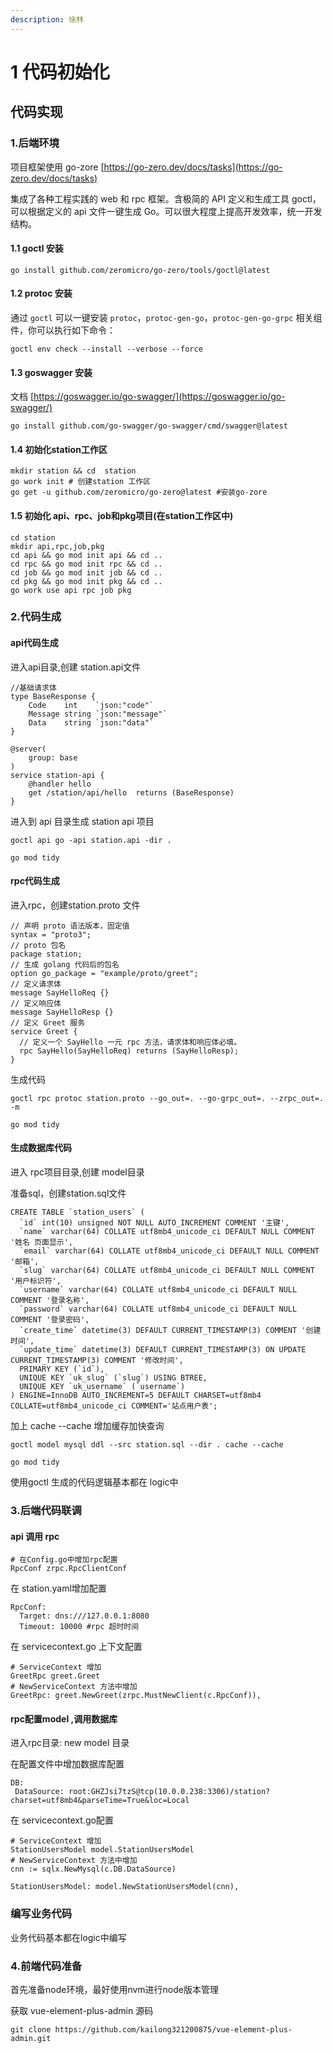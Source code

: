 ```yaml
---
description: 徐林
---
```


# 1️ 代码初始化

## 代码实现

### 1.后端环境

项目框架使用 go-zore [https://go-zero.dev/docs/tasks](https://go-zero.dev/docs/tasks)

集成了各种工程实践的 web 和 rpc 框架。含极简的 API 定义和生成工具 goctl，可以根据定义的 api 文件一键生成 Go。可以很大程度上提高开发效率，统一开发结构。

#### 1.1 goctl 安装

```
go install github.com/zeromicro/go-zero/tools/goctl@latest
```

#### 1.2 protoc 安装

通过 `goctl` 可以一键安装 `protoc`，`protoc-gen-go`，`protoc-gen-go-grpc` 相关组件，你可以执行如下命令：

```
goctl env check --install --verbose --force
```

#### 1.3 goswagger 安装

文档 [https://goswagger.io/go-swagger/](https://goswagger.io/go-swagger/)

```
go install github.com/go-swagger/go-swagger/cmd/swagger@latest
```

#### 1.4 初始化station工作区

```
mkdir station && cd  station
go work init # 创建station 工作区
go get -u github.com/zeromicro/go-zero@latest #安装go-zore
```

#### 1.5 初始化 api、rpc、job和pkg项目(在station工作区中)

```
cd station
mkdir api,rpc,job,pkg
cd api && go mod init api && cd ..
cd rpc && go mod init rpc && cd ..
cd job && go mod init job && cd ..
cd pkg && go mod init pkg && cd ..
go work use api rpc job pkg
```

### 2.代码生成

#### api代码生成

进入api目录,创建 station.api文件

```
//基础请求体
type BaseResponse {
    Code    int    `json:"code"`
    Message string `json:"message"`
    Data    string `json:"data"`
}
​
@server(
    group: base
)
service station-api {
    @handler hello
    get /station/api/hello  returns (BaseResponse)
}
```

进入到 api 目录生成 station api 项目

```
goctl api go -api station.api -dir .
​
go mod tidy 
```

#### rpc代码生成

进入rpc，创建station.proto 文件

```
// 声明 proto 语法版本，固定值
syntax = "proto3";
// proto 包名
package station;
// 生成 golang 代码后的包名
option go_package = "example/proto/greet";
// 定义请求体
message SayHelloReq {}
// 定义响应体
message SayHelloResp {}
// 定义 Greet 服务
service Greet {
  // 定义一个 SayHello 一元 rpc 方法，请求体和响应体必填。
  rpc SayHello(SayHelloReq) returns (SayHelloResp);
}
```

生成代码

```
goctl rpc protoc station.proto --go_out=. --go-grpc_out=. --zrpc_out=. -m
​
go mod tidy 
```

#### 生成数据库代码

进入 rpc项目目录,创建 model目录

准备sql，创建station.sql文件

```
CREATE TABLE `station_users` (
  `id` int(10) unsigned NOT NULL AUTO_INCREMENT COMMENT '主键',
  `name` varchar(64) COLLATE utf8mb4_unicode_ci DEFAULT NULL COMMENT '姓名 页面显示',
  `email` varchar(64) COLLATE utf8mb4_unicode_ci DEFAULT NULL COMMENT '邮箱',
  `slug` varchar(64) COLLATE utf8mb4_unicode_ci DEFAULT NULL COMMENT '用户标识符',
  `username` varchar(64) COLLATE utf8mb4_unicode_ci DEFAULT NULL COMMENT '登录名称',
  `password` varchar(64) COLLATE utf8mb4_unicode_ci DEFAULT NULL COMMENT '登录密码',
  `create_time` datetime(3) DEFAULT CURRENT_TIMESTAMP(3) COMMENT '创建时间',
  `update_time` datetime(3) DEFAULT CURRENT_TIMESTAMP(3) ON UPDATE CURRENT_TIMESTAMP(3) COMMENT '修改时间',
  PRIMARY KEY (`id`),
  UNIQUE KEY `uk_slug` (`slug`) USING BTREE,
  UNIQUE KEY `uk_username` (`username`)
) ENGINE=InnoDB AUTO_INCREMENT=5 DEFAULT CHARSET=utf8mb4 COLLATE=utf8mb4_unicode_ci COMMENT='站点用户表';
```

加上 cache --cache 增加缓存加快查询

```
goctl model mysql ddl --src station.sql --dir . cache --cache
​
go mod tidy 
```

使用goctl 生成的代码逻辑基本都在 logic中

### 3.后端代码联调

#### api 调用 rpc

```
# 在Config.go中增加rpc配置
RpcConf zrpc.RpcClientConf
```

在 station.yaml增加配置

```
RpcConf:
  Target: dns:///127.0.0.1:8080
  Timeout: 10000 #rpc 超时时间
```

在 servicecontext.go 上下文配置

```
# ServiceContext 增加
GreetRpc greet.Greet
# NewServiceContext 方法中增加
GreetRpc: greet.NewGreet(zrpc.MustNewClient(c.RpcConf)),
```

#### rpc配置model ,调用数据库

进入rpc目录: new model 目录

在配置文件中增加数据库配置

```
DB:
 DataSource: root:GHZJsi7tzS@tcp(10.0.0.238:3306)/station?charset=utf8mb4&parseTime=True&loc=Local
```

在 servicecontext.go配置

```
# ServiceContext 增加
StationUsersModel model.StationUsersModel
# NewServiceContext 方法中增加
cnn := sqlx.NewMysql(c.DB.DataSource)
​
StationUsersModel: model.NewStationUsersModel(cnn),
```

### 编写业务代码

业务代码基本都在logic中编写

### 4.前端代码准备

首先准备node环境，最好使用nvm进行node版本管理

获取 vue-element-plus-admin 源码

```
git clone https://github.com/kailong321200875/vue-element-plus-admin.git
```

